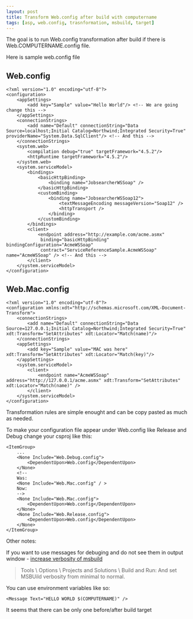 ```yaml
---
layout: post
title: Transform Web.config after build with computername
tags: [asp, web.config, trasnformation, msbuild, target]
---
```


The goal is to run Web.config transformation after build if there is Web.COMPUTERNAME.config file.

Here is sample web.config file

Web.config
----------

	<?xml version="1.0" encoding="utf-8"?>
	<configuration>
		<appSettings>
			<add key="Sample" value="Hello World"/> <!-- We are going change this -->
		</appSettings>
		<connectionStrings>
			<add name="Default" connectionString="Data Source=localhost;Initial Catalog=Northwind;Integrated Security=True" providerName="System.Data.SqlClient"/> <!-- And this -->
		</connectionStrings>
		<system.web>
			<compilation debug="true" targetFramework="4.5.2"/>
			<httpRuntime targetFramework="4.5.2"/>
		</system.web>
		<system.serviceModel>
			<bindings>
				<basicHttpBinding>
					<binding name="JobsearcherWSSoap" />
				</basicHttpBinding>
				<customBinding>
					<binding name="JobsearcherWSSoap12">
						<textMessageEncoding messageVersion="Soap12" />
						<httpTransport />
					</binding>
				</customBinding>
			</bindings>
			<client>
				<endpoint address="http://example.com/acme.asmx"
				 binding="basicHttpBinding" bindingConfiguration="AcmeWSSoap"
				 contract="ServiceReferenceSample.AcmeWSSoap" name="AcmeWSSoap" /> <!-- And this -->
			</client>
		</system.serviceModel>
	</configuration>


Web.Mac.config
--------------

	<?xml version="1.0" encoding="utf-8"?>
	<configuration xmlns:xdt="http://schemas.microsoft.com/XML-Document-Transform">
		<connectionStrings>
			<add name="Default" connectionString="Data Source=127.0.0.1;Initial Catalog=Northwind;Integrated Security=True" xdt:Transform="SetAttributes" xdt:Locator="Match(name)"/>
		</connectionStrings>
		<appSettings>
			<add key="Sample" value="MAC was here" xdt:Transform="SetAttributes" xdt:Locator="Match(key)"/>
		</appSettings>
		<system.serviceModel>
			<client>
				<endpoint name="AcmeWSSoap" address="http://127.0.0.1/acme.asmx" xdt:Transform="SetAttributes" xdt:Locator="Match(name)" />
			</client>
		</system.serviceModel>
	</configuration>

Transformation rules are simple enought and can be copy pasted as much as needed.

To make your configuration file appear under Web.config like Release and Debug change your csproj like this:

	<ItemGroup>
		...
		<None Include="Web.Debug.config">
			<DependentUpon>Web.config</DependentUpon>
		</None>
		<!--
		Was:
		<None Include="Web.Mac.config" / >
		Now:
		-->
		<None Include="Web.Mac.config">
			<DependentUpon>Web.config</DependentUpon>
		</None>
		<None Include="Web.Release.config">
			<DependentUpon>Web.config</DependentUpon>
		</None>
	</ItemGroup>


Other notes:

If you want to use messages for debuging and do not see them in output window - [increase verbosity of msbuild](http://stackoverflow.com/a/3352309/1168586)

> Tools \ Options \ Projects and Solutions \ Build and Run:
> And set MSBUild verbosity from minimal to normal.

You can use environment variables like so:

	<Message Text="HELLO WORLD $(COMPUTERNAME)" />


It seems that there can be only one before/after build target
